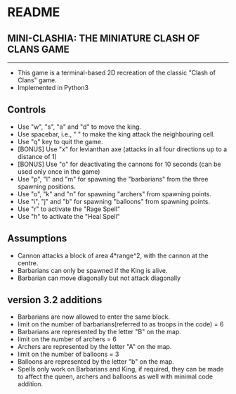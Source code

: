 # README

## MINI-CLASHIA: THE MINIATURE CLASH OF CLANS GAME

---

- This game is a terminal-based 2D recreation of the classic "Clash of Clans" game.
- Implemented in Python3

## Controls

- Use "w", "s", "a" and "d" to move the king.
- Use spacebar, i.e., " " to make the king attack the neighbouring cell.
- Use "q" key to quit the game.
- [BONUS] Use "x" for levianthan axe (attacks in all four directions up to a distance of 1)
- [BONUS] Use "o" for deactivating the cannons for 10 seconds (can be used only once in the game)
- Use "p", "l" and "m" for spawning the "barbarians" from the three spawning positions.
- Use "o", "k" and "n" for spawning "archers" from spawning points.
- Use "i", "j" and "b" for spawning "balloons" from spawning points.
- Use "r" to activate the "Rage Spell"
- Use "h" to activate the "Heal Spell"

## Assumptions

- Cannon attacks a block of area 4*range^2, with the cannon at the centre.
- Barbarians can only be spawned if the King is alive.
- Barbarian can move diagonally but not attack diagonally

## version 3.2 additions

- Barbarians are now allowed to enter the same block.
- limit on the number of barbarians(referred to as troops in the code) = 6
- Barbarians are represented by the letter "B" on the map.
- limit on the number of archers = 6
- Archers are represented by the letter "A" on the map.
- limit on the number of balloons = 3
- Balloons are represented by the letter "b" on the map.
- Spells only work on Barbarians and King, if required, they can be made to affect the queen, archers and balloons as well with minimal code addition.

